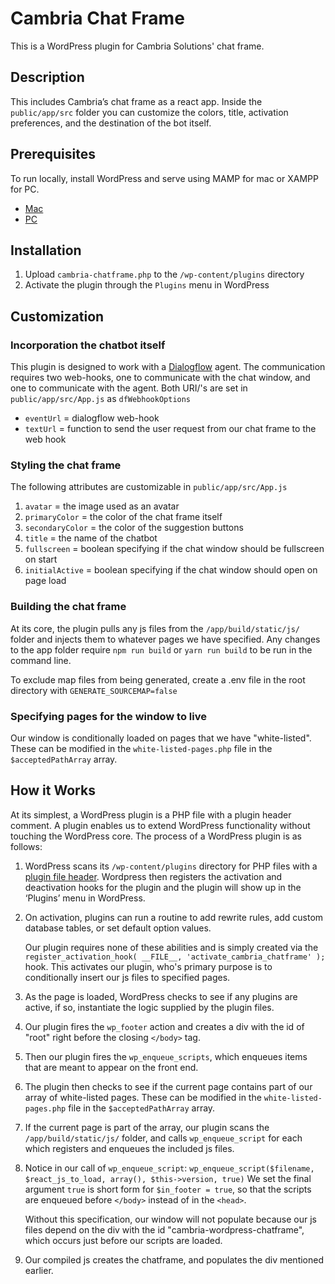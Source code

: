 # Cambria Chat Frame

This is a WordPress plugin for Cambria Solutions' chat frame.

## Description

This includes Cambria’s chat frame as a react app.
Inside the `public/app/src` folder you can customize the colors,
title, activation preferences, and the destination of the bot itself.

## Prerequisites

To run locally, install WordPress and serve using MAMP for mac
or XAMPP for PC.

- [Mac](https://codex.wordpress.org/Installing_WordPress_Locally_on_Your_Mac_With_MAMP)
- [PC](https://codex.wordpress.org/Test_Driving_WordPress#Installing_WordPress_on_Your_Windows_Desktop)

## Installation

1. Upload `cambria-chatframe.php` to the `/wp-content/plugins` directory
2. Activate the plugin through the `Plugins` menu in WordPress

## Customization

### Incorporation the chatbot itself

This plugin is designed to work with a [Dialogflow](https://dialogflow.com/docs) agent.
The communication requires two web-hooks, one to communicate with the chat window,
and one to communicate with the agent. Both URI/'s are set in `public/app/src/App.js`
as `dfWebhookOptions`

- `eventUrl` = dialogflow web-hook
- `textUrl` = function to send the user request from our chat frame to the web hook

### Styling the chat frame

The following attributes are customizable in `public/app/src/App.js`

1. `avatar` = the image used as an avatar
2. `primaryColor` = the color of the chat frame itself
3. `secondaryColor` = the color of the suggestion buttons
4. `title` = the name of the chatbot
5. `fullscreen` = boolean specifying if the chat window should be fullscreen on start
6. `initialActive` = boolean specifying if the chat window should open on page load

### Building the chat frame

At its core, the plugin pulls any js files from the `/app/build/static/js/` folder
and injects them to whatever pages we have specified. Any changes to the app folder
require `npm run build` or `yarn run build` to be run in the command line.

To exclude map files from being generated, create a .env file in the root directory
with `GENERATE_SOURCEMAP=false`

### Specifying pages for the window to live

Our window is conditionally loaded on pages that we have "white-listed".
These can be modified in the `white-listed-pages.php` file in
the `$acceptedPathArray` array.

## How it Works

At its simplest, a WordPress plugin is a PHP file with a plugin header
comment. A plugin enables us to extend WordPress functionality without touching
the WordPress core. The process of a WordPress plugin is as follows:

1. WordPress scans its `/wp-content/plugins` directory for PHP files with a [plugin
   file header](https://codex.wordpress.org/File_Header). Wordpress then registers the activation and deactivation hooks
   for the plugin and the plugin will show up in the ‘Plugins’ menu in WordPress.

2. On activation, plugins can run a routine to add rewrite rules, add custom
   database tables, or set default option values.

   Our plugin requires none of these abilities and is simply created via the
   `register_activation_hook( __FILE__, 'activate_cambria_chatframe' );`
   hook. This activates our plugin, who's primary purpose is to conditionally
   insert our js files to specified pages.

3. As the page is loaded, WordPress checks to see if any plugins are active,
   if so, instantiate the logic supplied by the plugin files.

4. Our plugin fires the `wp_footer` action and creates a div with the id of
   "root" right before the closing `</body>` tag.

5. Then our plugin fires the `wp_enqueue_scripts`, which enqueues items that
   are meant to appear on the front end.

6. The plugin then checks to see if the current page contains part of our array of
   white-listed pages. These can be modified in the
   `white-listed-pages.php` file in the `$acceptedPathArray` array.

7. If the current page is part of the array, our plugin scans the `/app/build/static/js/`
   folder, and calls `wp_enqueue_script` for each which registers and enqueues the included js files.

8. Notice in our call of `wp_enqueue_script`:
   `wp_enqueue_script($filename, $react_js_to_load, array(), $this->version, true)`
   We set the final argument `true` is short form for `$in_footer = true`,
   so that the scripts are enqueued before `</body>` instead of in the `<head>`.

   Without this specification, our window will not populate because our js files
   depend on the div with the id "cambria-wordpress-chatframe", which occurs just before our scripts are loaded.

9. Our compiled js creates the chatframe, and populates the div mentioned
   earlier.
